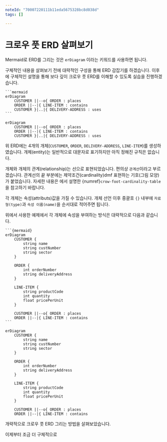 ```yaml
---
noteId: "70007220111b11eda5675328bc8d038d"
tags: []

---
```


# 크로우 풋 ERD 살펴보기

Mermaid로 ERD를 그리는 것은 `erDiagram` 이라는 키워드를 사용하면 됩니다.

구체적인 내용을 살펴보기 전에 대략적인 구성을 통해 ERD 감잡기를 하겠습니다. 이후에 구체적인 설명을 통해 보다 깊이 크로우 풋 ERD를 이해할 수 있도록 실습을 진행하겠습니다.

````
```mermaid
erDiagram
    CUSTOMER ||--o{ ORDER : places
    ORDER ||--|{ LINE-ITEM : contains
    CUSTOMER }|..|{ DELIVERY-ADDRESS : uses
```
````

```{mermaid}
erDiagram
    CUSTOMER ||--o{ ORDER : places
    ORDER ||--|{ LINE-ITEM : contains
    CUSTOMER }|..|{ DELIVERY-ADDRESS : uses
```

위 ERD에는 4개의 개체(`CUSTOMER`, `ORDER`, `DELIVERY-ADDRESS`, `LINE-ITEM`)를 생성하였습니다. 개체(entity)는 일반적으로 대문자로 표기하지만 아직 정해진 규칙은 없습니다.

개체와 개체의 관계(relationship)는 선으로 표현되었습니다. 편의상 `관계선`이라고 부르겠습니다.
관계선의 끝 부분에는 제약조건(cardinality)dmf 표현하는 기호(그림 모양)가 붙었습니다. 자세한 내용은 [](erd-intro)에서 설명한  {numref}`crow-foot-cardinality-table`을 참고하기 바랍니다.

각 개체는 속성(attributs)값을 가질 수 있습니다. 개체 선언 이후 중괄호 `{}` 내부에 `자료형(type)`과 `속성 이름(name)`을 순서대로 적어주면 됩니다.

위에서 사용한 예제에서 각 개체에 속성을 부여하는 방식은 대략적으로 다음과 같습니다.

````
```{mermaid}
erDiagram
    CUSTOMER {
        string name
        string custNumber
        string sector
    }
    
    ORDER {
        int orderNumber
        string deliveryAddress
    }
    
    LINE-ITEM {
        string productCode
        int quantity
        float pricePerUnit
    }
    
    CUSTOMER ||--o{ ORDER : places
    ORDER ||--|{ LINE-ITEM : contains
```
````

```{mermaid}
erDiagram 
    CUSTOMER {
        string name
        string custNumber
        string sector
    }
    
    ORDER {
        int orderNumber
        string deliveryAddress
    }
    
    LINE-ITEM {
        string productCode
        int quantity
        float pricePerUnit
    }
    
    CUSTOMER ||--o{ ORDER : places
    ORDER ||--|{ LINE-ITEM : contains
```

개략적으로 크로우 풋 ERD 그리는 방법을 살펴보았습니다.

이제부터 조금 더 구체적으로 